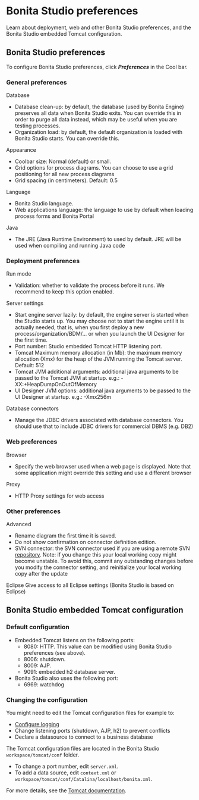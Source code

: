 # Bonita Studio preferences

Learn about deployment, web and other Bonita Studio preferences, and the Bonita Studio embedded Tomcat configuration.

## Bonita Studio preferences

To configure Bonita Studio preferences, click _**Preferences**_ in the Cool bar.

### General preferences

Database

- Database clean-up: by default, the database (used by Bonita Engine) preserves all data when Bonita Studio exits. You can override this in order to purge all data instead, which may be useful when you are testing processes.
- Organization load: by default, the default organization is loaded with Bonita Studio starts. You can override this. 

Appearance

- Coolbar size: Normal (default) or small.
- Grid options for process diagrams. You can choose to use a grid positioning for all new process diagrams
- Grid spacing (in centimeters). Default: 0.5

Language

- Bonita Studio language.  
- Web applications language: the language to use by default when loading process forms and Bonita Portal  

Java

- The JRE (Java Runtime Environment) to used by default. JRE will be used when compiling and running Java code  

### Deployment preferences

Run mode

- Validation: whether to validate the process before it runs. We recommend to keep this option enabled.  

Server settings

- Start engine server lazily: by default, the engine server is started when the Studio starts up. You may choose not to start the engine until it is actually needed, that is, when you first deploy a new process/organization/BDM/... or when you launch the UI Designer for the first time.
- Port number: Studio embedded Tomcat HTTP listening port.
- Tomcat Maximum memory allocation (in Mb): the maximum memory allocation (Xmx) for the heap of the JVM running the Tomcat server. Default: 512
- Tomcat JVM additional arguments: additional java arguments to be passed to the Tomcat JVM at startup. e.g.: -XX:+HeapDumpOnOutOfMemory
- UI Designer JVM options: additional java arguments to be passed to the UI Designer at startup. e.g.: -Xmx256m

Database connectors  

- Manage the JDBC drivers associated with database connectors. You should use that to include JDBC drivers for commercial DBMS (e.g. DB2)  

### Web preferences

Browser

- Specify the web browser used when a web page is displayed. Note that some application might override this setting and use a different browser

Proxy

- HTTP Proxy settings for web access 

### Other preferences

Advanced

- Rename diagram the first time it is saved.
- Do not show confirmation on connector definition edition.
- SVN connector: the SVN connector used if you are using a remote SVN [repository](workspaces-and-repositories.md). Note: if you change this your local working copy might become unstable. To avoid this, commit any outstanding changes before you modify the connector setting, and reinitialize your local working copy after the update  

Eclipse
   Give access to all Eclipse settings (Bonita Studio is based on Eclipse)  

## Bonita Studio embedded Tomcat configuration

### Default configuration

- Embedded Tomcat listens on the following ports:
  - 8080: HTTP. This value can be modified using Bonita Studio preferences (see above).
  - 8006: shutdown.
  - 8009: AJP.
  - 9091: embedded h2 database server.
- Bonita Studio also uses the following port:
  - 6969: watchdog

### Changing the configuration

You might need to edit the Tomcat configuration files for example to:

- [Configure logging](logging.md)
- Change listening ports (shutdown, AJP, h2) to prevent conflicts
- Declare a datasource to connect to a business database

The Tomcat configuration files are located in the Bonita Studio `workspace/tomcat/conf` folder. 

- To change a port number, edit `server.xml`. 
- To add a data source, edit `context.xml` or `workspace/tomcat/conf/Catalina/localhost/bonita.xml`.

For more details, see the [Tomcat documentation](http://tomcat.apache.org/tomcat-8.5-doc/).
